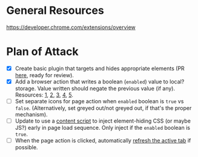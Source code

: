# General Resources

https://developer.chrome.com/extensions/overview

# Plan of Attack

- [X] Create basic plugin that targets and hides appropriate elements (PR [here](https://github.com/stkent/workable-rating-remover/pull/1), ready for review).
- [X] Add a browser action that writes a boolean (`enabled`) value to local? storage. Value written should negate the previous value (if any). Resources: [1](https://developer.chrome.com/extensions/storage), [2](https://developer.chrome.com/extensions/overview#incognito), [3](https://developer.chrome.com/extensions/pageAction#event-onClicked), [4](https://developer.chrome.com/extensions/event_pages), [5](http://stackoverflow.com/questions/11922964/how-do-i-view-the-storage-of-a-chrome-extension-ive-installed).
- [ ] Set separate icons for page action when `enabled` boolean is `true` vs `false`. (Alternatively, set greyed out/not greyed out, if that's the proper mechanism). 
- [ ] Update to use a [content script](https://developer.chrome.com/extensions/content_scripts) to inject element-hiding CSS (or maybe JS?) early in page load sequence. Only inject if the `enabled` boolean is `true`.
- [ ] When the page action is clicked, automatically [refresh the active tab](https://developer.chrome.com/extensions/activeTab) if possible.
